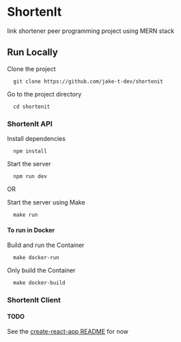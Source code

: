 # ShortenIt

link shortener peer programming project using MERN stack

## Run Locally

Clone the project

```
  git clone https://github.com/jake-t-dev/shortenit
```

Go to the project directory

```
  cd shortenit
```


### ShortenIt API

Install dependencies

```
  npm install
```

Start the server

```
  npm run dev
```

OR 

Start the server using Make

```
  make run
```

#### To run in Docker

Build and run the Container 

```
  make docker-run
```

Only build the Container

```
  make docker-build
```

### ShortenIt Client

#### **TODO**
See the [create-react-app README](/frontend/README.md) for now